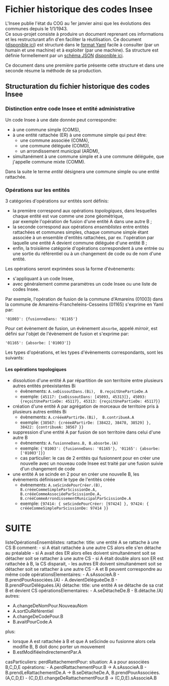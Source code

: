# Fichier historique des codes Insee

L'Insee publie l'état du COG au 1er janvier ainsi que les évolutions des communes depuis le 1/1/1943.  
Ce sous-projet consiste à produire un document reprenant ces informations et les restructurant afin d'en faciliter la réutilisation.
Ce document ([disponible ici](histov.yaml)) est structuré dans le [format Yaml](https://fr.wikipedia.org/wiki/YAML) facile à consulter
(par un humain et une machine) et à exploiter (par une machine).
Sa structure est définie formellement par un [schéma JSON](https://json-schema.org/) [disponible ici](exhisto.yaml).

Ce document dans une première partie présente cette structure et dans une seconde résume la méthode de sa production.

## Structuration du fichier historique des codes Insee

### Distinction entre code Insee et entité administrative

Un code Insee à une date donnée peut correspondre:

- à une commune simple (COMS),
- à une entité rattachée (ER) à une commune simple qui peut être:
  - une commune associée (COMA),
  - une commune déléguée (COMD),
  - un arrondissement municipal (ARDM),
- simultanément à une commune simple et à une commune déléguée, que j'appelle commune mixte (COMM).

Dans la suite le terme *entité* désignera une commune simple ou une entité rattachée.

### Opérations sur les entités

3 catégories d'opérations sur entités sont définis:

- la première correspond aux opérations *topologiques*, dans lesquelles chaque entité est vue comme une zone géométrique,  
  par exemple l'opération de fusion d'une entité A dans une autre B ;
- la seconde correspond aux opérations *ensemblistes* entre entités rattachées et communes simples,
  chaque commune simple étant associée à un ensemble d'entités rattachées,
  par ex. l'opération par laquelle une entité A devient commune déléguée d'une entité B ;
- enfin, la troisième catégorie d'opérations correspondent à une entrée ou une sortie du référentiel
  ou à un changement de code ou de nom d'une entité.
  
Les opérations seront exprimées sous la forme d'évènements:
- s'appliquant à un code Insee,
- avec généralement comme paramètres un code Insee ou une liste de codes Insee.

Par exemple, l'opération de fusion de la commune d'Amareins (01003)
dans la commune de Amareins-Francheleins-Cesseins (01165) s'exprime en Yaml par:

    '01003': {fusionneDans: '01165'}

Pour cet évènement de fusion, un évènement `absorbe`, appelé *mirroir*, est défini sur l'objet de l'évènement de fusion
et s'exprime par:

    '01165': {absorbe: ['01003']}


Les types d'opérations, et les types d'évènements correspondants, sont les suivants:

#### Les opérations topologiques

- dissolution d'une entité A par répartition de son territoire entre plusieurs autres entités préexistantes Bi
  - évènements: `A.seDissoutDans.(Bi),  B.reçoitUnePartieDe.A`
  - exemple: `{45117: {seDissoutDans: [45093, 45313]}, 45093: {reçoitUnePartieDe: 45117}, 45313: {reçoitUnePartieDe: 45117}}`
- création d'une entité A par agrégation de morceaux de territoire pris à plusieurs autres entités Bi
  - évènements: `A.crééeAPartirDe.(Bi),  B.contribueA.A`
  - exemple: `{38567: {crééeAPartirDe: [38422, 38478, 38529] }, 38422: {contribueA: 38567 }}`
- suppression d'une entité A par fusion de son territoire dans celui d'une autre B
  - évènements: `A.fusionneDans.B, B.absorbe.(A)`
  - exemple: `{'01003': {fusionneDans: '01165'}, '01165': {absorbe: ['01003']}}`
  - cas particulier:
    le cas de 2 entités qui fusionnent pour en créer une nouvelle avec un nouveau code Insee est traité par une fusion suivie
    d'un changement de code
- une entité A se scinde en 2 pour en créer une nouvelle B, les évènements définissent le type de l'entités créée
  - évènements: `A.seScindePourCréer.(B), B.crééeCommeSimpleParScissionDe.A, B.crééeCommeAssociéeParScissionDe.A, B.crééCommeArrondissementMunicipalParScissionDe.A`
  - exemple: `{97414: { seScindePourCréer: [97424] }, 97424: { crééeCommeSimpleParScissionDe: 97414 }}`

# SUITE


listeOpérationsEnsemblistes:
  rattache:
    title: une entité A se rattache à une CS B
    comment:
      - si A était rattachée à une autre CS alors elle s'en détache au préalable
      - si A avait des ER alors elles doivent simultanément soit se détacher soit se rattacher à une autre CS
      - si A était double alors son ER est rattachée à B, la CS disparait,
        - les autres ER doivent simultanément soit se détacher soit se rattacher à une autre CS
      - A et B peuvent correspondre au même code
    opérationsElementaires:
      - A.sAssocieA.B
      - B.prendPourAssociées.(A)
      - A.devientDéléguéeDe.B
      - B.prendPourDéléguées.(A)
  détache:
    title: une entité A se détache de sa crat B et devient CS
    opérationsElementaires:
      - A.seDétacheDe.B
      - B.détache.(A)
autres:
  - A.changeDeNomPour.NouveauNom
  - A.sortDuRéférentiel
  - A.changeDeCodePour.B
  - B.avaitPourCode.A

plus:
  - lorsque A est rattachée à B et que A seScinde ou fusionne alors cela modifie B, B doit donc porter un mouvement
  - B.estModifiéeIndirectementPar.A
  
casParticuliers:
  perdRattachementPour:
    situation: A a pour associées B,C,D,E
    opérations:
      - A.perdRattachementPour.B -> A.sAssocieA.B
      - B.prendLeRattachementDe.A -> B.seDétacheDe.A, B.prendPourAssociées.(A,C,D,E)
      - (C,D,E).changeDeRattachementPour.B -> (C,D,E).sAssocieA.B
